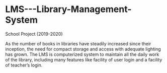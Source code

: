 # LMS---Library-Management-System

School Project (2019-2020)

As the number of books in libraries have steadily increased since their inception, the need for compact storage and access with adequate lighting has grown. The LMS is computerized system to maintain all the daily work of the library, including many features like facility of user login and a facility of teacher’s login.
